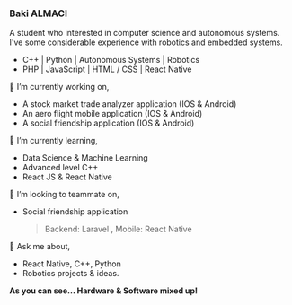 ### Baki ALMACI

A student who interested in computer science and autonomous systems. I've some considerable experience with robotics and embedded systems.

  - C++ |  Python | Autonomous Systems | Robotics
  - PHP | JavaScript | HTML / CSS | React Native


🔭 I’m currently working on,
  - A stock market trade analyzer application (IOS & Android)
  - An aero flight mobile application (IOS & Android)
  - A social friendship application (IOS & Android)


🌱 I’m currently learning,
 - Data Science & Machine Learning
 - Advanced  level C++
 - React JS & React Native

👯 I’m looking to teammate on,
- Social friendship application
    >Backend: Laravel ,
    >Mobile: React Native


💬 Ask me about,
- React Native, C++, Python
- Robotics projects & ideas.

**As you can see... Hardware & Software mixed up!**

